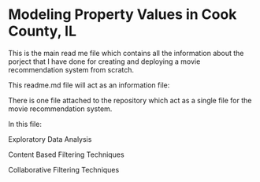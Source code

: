 # Modeling Property Values in Cook County, IL
This is the main read me file which contains all the information about the porject that I have done for creating and deploying a movie recommendation system from scratch.

This readme.md file will act as an information file:

There is one file attached to the repository which act as a single file for the movie recommendation system.

In this file:

Exploratory Data Analysis

Content Based Filtering Techniques

Collaborative Filtering Techniques
